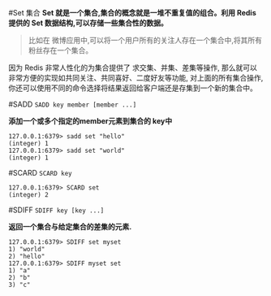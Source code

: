 #Set 集合
__Set 就是一个集合,集合的概念就是一堆不重复值的组合。利用 Redis 提供的 Set 数据结构,可以存储一些集合性的数据。__
>比如在 微博应用中,可以将一个用户所有的关注人存在一个集合中,将其所有粉丝存在一个集合。  

因为 Redis 非常人性化的为集合提供了 求交集、并集、差集等操作, 那么就可以非常方便的实现如共同关注、共同喜好、二度好友等功能, 对上面的所有集合操作,你还可以使用不同的命令选择将结果返回给客户端还是存集到一个新的集合中。

#SADD
`SADD key member [member ...]`  

__添加一个或多个指定的member元素到集合的 key中__
```shell
127.0.0.1:6379> sadd set "hello"
(integer) 1
127.0.0.1:6379> sadd set "world"
(integer) 1
```
#SCARD
`SCARD key`
```shell
127.0.0.1:6379> SCARD set
(integer) 2
```

#SDIFF
`SDIFF key [key ...]`  

__返回一个集合与给定集合的差集的元素.__
```shell
127.0.0.1:6379> SDIFF set myset
1) "world"
2) "hello"
127.0.0.1:6379> SDIFF myset set
1) "a"
2) "b"
3) "c"
```